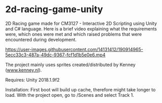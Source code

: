 # 2d-racing-game-unity

2D Racing game made for CM3127 - Interactive 2D Scripting using Unity and C# language. Here is a brief video explaining what the requirements were, which ones were met and which raised problems that were encountered during development.

https://user-images.githubusercontent.com/14131412/190914965-5ecc33c3-487a-49dc-9367-fcf1d1b5e0e6.mp4

The project mainly uses sprites created/distributed by Kenney (www.kenney.nl).

Requires:
Unity 2018.1.9f2

Installation:
First boot will build up cache, therefore might take longer to load.
With the project open, go to /Scenes and select Track 1.

